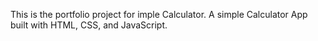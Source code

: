 
This is the portfolio project for imple Calculator. A simple Calculator App built with HTML, CSS, and JavaScript. 

